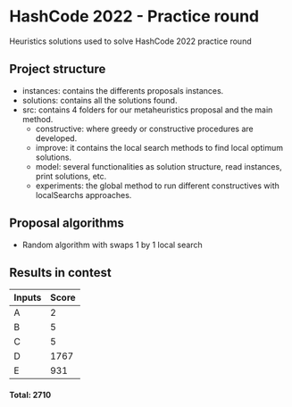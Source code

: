 # HashCode 2022 - Practice round
Heuristics solutions used to solve HashCode 2022 practice round

## Project structure

* instances: contains the differents proposals instances.
* solutions: contains all the solutions found.
* src: contains 4 folders for our metaheuristics proposal and the main method.
  - constructive: where greedy or constructive procedures are developed.
  - improve: it contains the local search methods to find local optimum solutions.
  - model: several functionalities as solution structure, read instances, print solutions, etc.
  - experiments: the global method to run different constructives with localSearchs approaches.

## Proposal algorithms

- Random algorithm with swaps 1 by 1 local search


## Results in contest

Inputs  | Score
------- | -------
A       |  2
B       |  5
C       |  5
D       |  1767
E       |  931


#### Total: 2710
